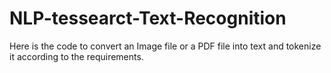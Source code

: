 # NLP-tessearct-Text-Recognition
Here is the code to convert an Image file or a PDF file into text and tokenize it according to the requirements.

